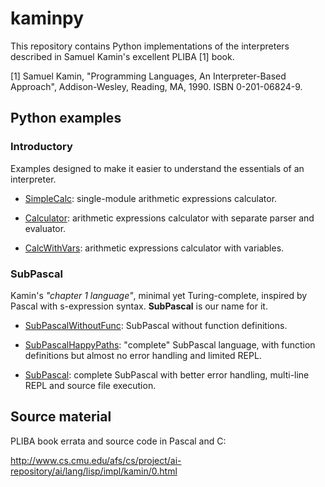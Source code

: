 # kaminpy

This repository contains Python implementations of the interpreters described
in Samuel Kamin's excellent PLIBA [1] book.

[1] Samuel Kamin, "Programming Languages, An Interpreter-Based Approach",
      Addison-Wesley, Reading, MA, 1990. ISBN 0-201-06824-9.

## Python examples

### Introductory

Examples designed to make it easier to understand the essentials of an interpreter.

* [SimpleCalc](https://github.com/pliba/kaminpy/tree/master/SimpleCalc): single-module arithmetic expressions calculator.

* [Calculator](https://github.com/pliba/kaminpy/tree/master/Calculator): arithmetic expressions calculator with separate parser and evaluator.

* [CalcWithVars](https://github.com/pliba/kaminpy/tree/master/CalcWithVars): arithmetic expressions calculator with variables.

### SubPascal

Kamin's *"chapter 1 language"*, minimal yet Turing-complete, inspired by Pascal with s-expression syntax. **SubPascal** is our name for it.

* [SubPascalWithoutFunc](https://github.com/pliba/kaminpy/tree/master/SubPascalWithoutFunc): SubPascal without function definitions.

* [SubPascalHappyPaths](https://github.com/pliba/kaminpy/tree/master/SubPascalHappyPaths): "complete" SubPascal language, with function definitions but almost no error handling and limited REPL.

* [SubPascal](https://github.com/pliba/kaminpy/tree/master/SubPascal): complete SubPascal with better error handling, multi-line REPL and source file execution.

## Source material

PLIBA book errata and source code in Pascal and C:

http://www.cs.cmu.edu/afs/cs/project/ai-repository/ai/lang/lisp/impl/kamin/0.html
